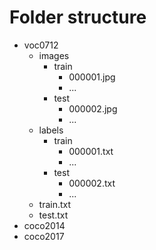 # Folder structure

- voc0712
  - images
    - train
      - 000001.jpg
      - ...
    - test
        - 000002.jpg
        - ...
  - labels
    - train
      - 000001.txt
      - ...
    - test
        - 000002.txt
        - ...
  - train.txt
  - test.txt
- coco2014
- coco2017

